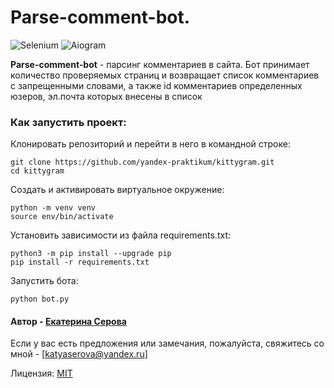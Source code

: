 # Parse-comment-bot.
 
![Selenium](https://img.shields.io/badge/selenium-selenium-green) ![Aiogram](https://img.shields.io/badge/aiogram-aiogram-green)

**Parse-comment-bot** - парсинг комментариев в сайта. Бот принимает количество проверяемых страниц и возвращает список комментариев с запрещенными словами, а также id комментариев определенных юзеров, эл.почта которых внесены в список

### Как запустить проект:

Клонировать репозиторий и перейти в него в командной строке:
```
git clone https://github.com/yandex-praktikum/kittygram.git
cd kittygram
```
Cоздать и активировать виртуальное окружение:
```
python -m venv venv
source env/bin/activate
```
Установить зависимости из файла requirements.txt:
```
python3 -m pip install --upgrade pip
pip install -r requirements.txt
```
Запустить бота:
```
python bot.py
```


#### Автор - [Екатерина Серова](https://github.com/EISerova/)
Если у вас есть предложения или замечания, пожалуйста, свяжитесь со мной - [katyaserova@yandex.ru]

Лицензия:
[MIT](https://choosealicense.com/licenses/mit/)
